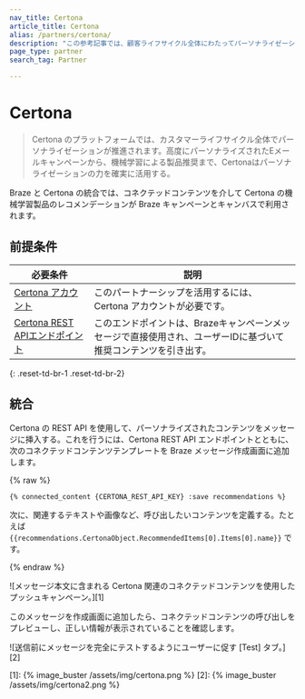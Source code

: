 ```yaml
---
nav_title: Certona
article_title: Certona
alias: /partners/certona/
description: "この参考記事では、顧客ライフサイクル全体にわたってパーソナライゼーションを提供するリアルタイム・オムニチャネル・パーソナライゼーション・ソリューションであるBrazeとCertonaのパートナーシップについて概説している。Certona と Braze のコネクテッドコンテンツパートナーを使用すると、マルチチャネルキャンペーン間でコンテンツのレコメンデーションを簡単に挿入できます。"
page_type: partner
search_tag: Partner

---
```


# Certona

> Certona のプラットフォームでは、カスタマーライフサイクル全体でパーソナライゼーションが推進されます。高度にパーソナライズされたEメールキャンペーンから、機械学習による製品推奨まで、Certonaはパーソナライゼーションの力を確実に活用する。

Braze と Certona の統合では、コネクテッドコンテンツを介して Certona の機械学習製品のレコメンデーションが Braze キャンペーンとキャンバスで利用されます。

## 前提条件

| 必要条件| 説明|
| ---| ---|
| [Certona アカウント](https://manage.certona.com/) | このパートナーシップを活用するには、Certona アカウントが必要です。 |
| [Certona REST APIエンドポイント](https://manage.certona.com/) | このエンドポイントは、Brazeキャンペーンメッセージで直接使用され、ユーザーIDに基づいて推奨コンテンツを引き出す。 |
{: .reset-td-br-1 .reset-td-br-2}

## 統合

Certona の REST API を使用して、パーソナライズされたコンテンツをメッセージに挿入する。これを行うには、Certona REST API エンドポイントとともに、次のコネクテッドコンテンツテンプレートを Braze メッセージ作成画面に追加します。

{% raw %}
```liquid
{% connected_content {CERTONA_REST_API_KEY} :save recommendations %}
```

次に、関連するテキストや画像など、呼び出したいコンテンツを定義する。たとえば `{{recommendations.CertonaObject.RecommendedItems[0].Items[0].name}}` です。

{% endraw %}

![メッセージ本文に含まれる Certona 関連のコネクテッドコンテンツを使用したプッシュキャンペーン。][1]

このメッセージを作成画面に追加したら、コネクテッドコンテンツの呼び出しをプレビューし、正しい情報が表示されていることを確認します。

![送信前にメッセージを完全にテストするようにユーザーに促す \[Test] タブ。][2]

[1]: {% image_buster /assets/img/certona.png %}
[2]: {% image_buster /assets/img/certona2.png %}